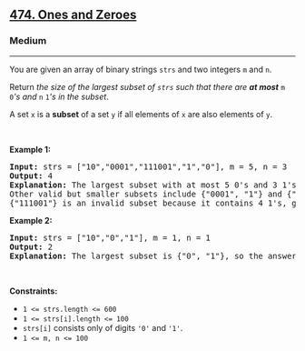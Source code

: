 <h2><a href="https://leetcode.com/problems/ones-and-zeroes/">474. Ones and Zeroes</a></h2><h3>Medium</h3><hr><div style="user-select: auto;"><p style="user-select: auto;">You are given an array of binary strings <code style="user-select: auto;">strs</code> and two integers <code style="user-select: auto;">m</code> and <code style="user-select: auto;">n</code>.</p>

<p style="user-select: auto;">Return <em style="user-select: auto;">the size of the largest subset of <code style="user-select: auto;">strs</code> such that there are <strong style="user-select: auto;">at most</strong> </em><code style="user-select: auto;">m</code><em style="user-select: auto;"> </em><code style="user-select: auto;">0</code><em style="user-select: auto;">'s and </em><code style="user-select: auto;">n</code><em style="user-select: auto;"> </em><code style="user-select: auto;">1</code><em style="user-select: auto;">'s in the subset</em>.</p>

<p style="user-select: auto;">A set <code style="user-select: auto;">x</code> is a <strong style="user-select: auto;">subset</strong> of a set <code style="user-select: auto;">y</code> if all elements of <code style="user-select: auto;">x</code> are also elements of <code style="user-select: auto;">y</code>.</p>

<p style="user-select: auto;">&nbsp;</p>
<p style="user-select: auto;"><strong style="user-select: auto;">Example 1:</strong></p>

<pre style="user-select: auto;"><strong style="user-select: auto;">Input:</strong> strs = ["10","0001","111001","1","0"], m = 5, n = 3
<strong style="user-select: auto;">Output:</strong> 4
<strong style="user-select: auto;">Explanation:</strong> The largest subset with at most 5 0's and 3 1's is {"10", "0001", "1", "0"}, so the answer is 4.
Other valid but smaller subsets include {"0001", "1"} and {"10", "1", "0"}.
{"111001"} is an invalid subset because it contains 4 1's, greater than the maximum of 3.
</pre>

<p style="user-select: auto;"><strong style="user-select: auto;">Example 2:</strong></p>

<pre style="user-select: auto;"><strong style="user-select: auto;">Input:</strong> strs = ["10","0","1"], m = 1, n = 1
<strong style="user-select: auto;">Output:</strong> 2
<b style="user-select: auto;">Explanation:</b> The largest subset is {"0", "1"}, so the answer is 2.
</pre>

<p style="user-select: auto;">&nbsp;</p>
<p style="user-select: auto;"><strong style="user-select: auto;">Constraints:</strong></p>

<ul style="user-select: auto;">
	<li style="user-select: auto;"><code style="user-select: auto;">1 &lt;= strs.length &lt;= 600</code></li>
	<li style="user-select: auto;"><code style="user-select: auto;">1 &lt;= strs[i].length &lt;= 100</code></li>
	<li style="user-select: auto;"><code style="user-select: auto;">strs[i]</code> consists only of digits <code style="user-select: auto;">'0'</code> and <code style="user-select: auto;">'1'</code>.</li>
	<li style="user-select: auto;"><code style="user-select: auto;">1 &lt;= m, n &lt;= 100</code></li>
</ul>
</div>